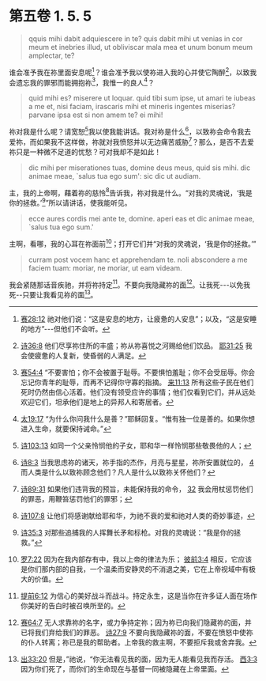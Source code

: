 # 第五卷 1. 5. 5

> qquis mihi dabit adquiescere in te? quis dabit mihi ut venias in cor meum et inebries illud, ut obliviscar mala mea et unum bonum meum amplectar, te?

谁会准予我在祢里面安息呢[^1]？谁会准予我以使祢进入我的心并使它陶醉[^2]，以致我会遗忘我的罪邪而能拥抱祢[^3]，我惟一的良人[^4]？

[^1]: [赛28:12](https://biblehub.com/isaiah/28-12.htm) 祂对他们说：“这是安息的地方，让疲惫的人安息”；以及，“这是安睡的地方”---但他们不会听。
[^2]: [诗36:8](https://biblehub.com/psalms/36-8.htm) 他们尽享祢住所的丰盛；祢从祢喜悦之河赐给他们饮品。 [耶31:25](https://biblehub.com/jeremiah/31-25.htm) 我会使疲惫的人复新，使昏弱的人满足。
[^3]: [赛54:4](https://biblehub.com/isaiah/54-4.htm) “不要害怕；你不会被置于耻辱。不要惧怕羞耻；你不会受屈辱。你会忘记你青年的耻辱，而再不记得你守寡的指摘。 [来11:13](https://biblehub.com/hebrews/11-13.htm) 所有这些子民在他们死时仍然由信心活着。他们没有领受应许的事情；他们仅看到它们，并从远处欢迎它们，坦承他们是地上的异邦人和寄居者。
[^4]: [太19:17](https://biblehub.com/matthew/19-17.htm) “为什么你问我什么是善？”耶稣回复。“惟有独一位是善的。如果你想进入生命，就要保持诫命。”

> quid mihi es? miserere ut loquar. quid tibi sum ipse, ut amari te iubeas a me et, nisi faciam, irascaris mihi et mineris ingentes miserias? parvane ipsa est si non amem te? ei mihi!

祢对我是什么呢？请宽恕[^5]我以使我能讲话。我对祢是什么[^6]，以致祢会命令我去爱祢，而如果我不这样做，祢就对我愤怒并以无边痛苦威胁[^7]？那么，是否不去爱祢只是一种微不足道的忧愁？可对我却不是如此！

[^5]: [诗103:13](https://biblehub.com/psalms/103-13.htm) 如同一个父亲怜悯他的子女，耶和华一样怜悯那些敬畏他的人；
[^6]: [诗8:3](https://biblehub.com/psalms/8-3.htm) 当我思虑祢的诸天，祢手指的杰作，月亮与星星，祢所安置就位的， [4](https://biblehub.com/psalms/8-4.htm) 而人类是什么以致祢顾念他们？凡人是什么以致祢关怀他们？
[^7]: [诗89:31](https://biblehub.com/psalms/89-31.htm) 如果他们违背我的预旨，未能保持我的命令， [32](https://biblehub.com/psalms/89-32.ht) 我会用杖惩罚他们的罪恶，用鞭笞惩罚他们的罪邪；

> dic mihi per miserationes tuas, domine deus meus, quid sis mihi. dic animae meae, `salus tua ego sum': sic dic ut audiam.

主，我的上帝啊，藉着祢的慈怜[^8]告诉我，祢对我是什么。“对我的灵魂说，‘我是你的拯救。’[^9]”所以请讲话，使我能听见。

[^8]: [诗107:8](https://biblehub.com/psalms/107-8.htm) 让他们将感谢献给耶和华，为祂不衰的爱和祂对人类的奇妙事迹，
[^9]: [诗35:3](https://biblehub.com/psalms/35-3.htm) 对那些追捕我的人挥舞长矛和标枪。对我的灵魂说：“我是你的拯救。”

> ecce aures cordis mei ante te, domine. aperi eas et dic animae meae, `salus tua ego sum.'

主啊，看哪，我的心耳在祢面前[^10]；打开它们并“对我的灵魂说，‘我是你的拯救。’”

[^10]: [罗7:22](https://biblehub.com/romans/7-22.htm) 因为在我内部存有中，我以上帝的律法为乐； [彼前3:4](https://biblehub.com/1_peter/3-4.htm) 相反，它应该是你们那内部的自我，一个温柔而安静灵的不消退之美，它在上帝视域中有极大的价值。

> curram post vocem hanc et apprehendam te. noli abscondere a me faciem tuam: moriar, ne moriar, ut eam videam.

我会紧随那话音疾驰，并将祢持定[^11]。不要向我隐藏祢的面[^12]。让我死---以免我死--只要让我看见祢的面[^13]。

[^11]: [提前6:12](https://biblehub.com/1_timothy/6-12.htm) 为信心的美好战斗而战斗。持定永生，这是当你在许多证人面在场作你美好的告白时被召唤所至的。
[^12]: [赛64:7](https://biblehub.com/isaiah/64-7.htm) 无人求靠祢的名字，或力争持定祢；因为祢已向我们隐藏祢的面，并已将我们弃给我们的罪恶。 [诗27:9](https://biblehub.com/psalms/27-9.htm) 不要向我隐藏祢的面，不要在愤怒中使祢的仆人转离；祢已是我的帮助者。上帝我的救主啊，不要拒斥我或舍弃我。
[^13]: [出33:20](https://biblehub.com/exodus/33-20.htm) 但是，”祂说，“你无法看见我的面，因为无人能看见我而存活。 [西3:3](https://biblehub.com/colossians/3-3.htm) 因为你们死了，而你们的生命现在与基督一同被隐藏在上帝里面。